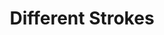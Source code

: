 ---
title: "Different Strokes"
url: /midleton/different-strokes-main-street-2/
shop: window blind
---